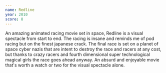 ```yaml
---
name: Redline
year: 2010
score: 8
---
```

An amazing animated racing movie set in space, Redline is a visual spectacle from start to end. The racing is insane and reminds me of pod racing but on the finest japanese crack. The final race is set on a planet of space cyber nazis that are intent to destroy the race and racers at any cost, but thanks to crazy racers and fourth dimensional super technological magical girls the race goes ahead anyway. An absurd and enjoyable movie that's worth a watch or two for the visual spectacle alone.

